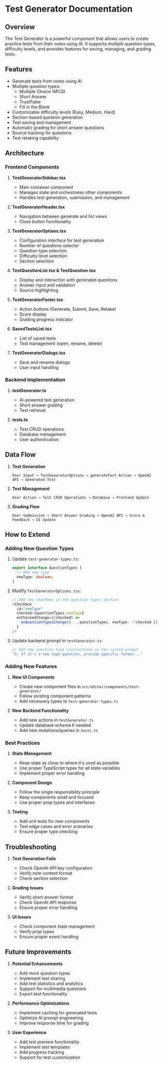 # Test Generator Documentation

## Overview
The Test Generator is a powerful component that allows users to create practice tests from their notes using AI. It supports multiple question types, difficulty levels, and provides features for saving, managing, and grading tests.

## Features
- Generate tests from notes using AI
- Multiple question types:
  - Multiple Choice (MCQ)
  - Short Answer
  - True/False
  - Fill in the Blank
- Customizable difficulty levels (Easy, Medium, Hard)
- Section-based question generation
- Test saving and management
- Automatic grading for short answer questions
- Source tracking for questions
- Test retaking capability

## Architecture

### Frontend Components
1. **TestGeneratorSidebar.tsx**
   - Main container component
   - Manages state and orchestrates other components
   - Handles test generation, submission, and management

2. **TestGeneratorHeader.tsx**
   - Navigation between generate and list views
   - Close button functionality

3. **TestGeneratorOptions.tsx**
   - Configuration interface for test generation
   - Number of questions selector
   - Question type selection
   - Difficulty level selection
   - Section selection

4. **TestQuestionList.tsx & TestQuestion.tsx**
   - Display and interaction with generated questions
   - Answer input and validation
   - Source highlighting

5. **TestGeneratorFooter.tsx**
   - Action buttons (Generate, Submit, Save, Retake)
   - Score display
   - Grading progress indicator

6. **SavedTestsList.tsx**
   - List of saved tests
   - Test management (open, rename, delete)

7. **TestGeneratorDialogs.tsx**
   - Save and rename dialogs
   - User input handling

### Backend Implementation
1. **testGenerator.ts**
   - AI-powered test generation
   - Short answer grading
   - Test retrieval

2. **tests.ts**
   - Test CRUD operations
   - Database management
   - User authentication

## Data Flow
1. **Test Generation**
   ```
   User Input → TestGeneratorOptions → generateTest Action → OpenAI API → Generated Test
   ```

2. **Test Management**
   ```
   User Action → Test CRUD Operations → Database → Frontend Update
   ```

3. **Grading Flow**
   ```
   User Submission → Short Answer Grading → OpenAI API → Score & Feedback → UI Update
   ```

## How to Extend

### Adding New Question Types
1. Update `test-generator-types.ts`:
   ```typescript
   export interface QuestionTypes {
     // Add new type
     newType: boolean;
   }
   ```

2. Modify `TestGeneratorOptions.tsx`:
   ```typescript
   // Add new checkbox in the question types section
   <Checkbox
     id="newType"
     checked={questionTypes.newType}
     onCheckedChange={(checked) =>
       onQuestionTypesChange({ ...questionTypes, newType: !!checked })
     }
   />
   ```

3. Update backend prompt in `testGenerator.ts`:
   ```typescript
   // Add new question type instructions in the system prompt
   "5. If it's a new type question, provide specific format..."
   ```

### Adding New Features
1. **New UI Components**
   - Create new component files in `src/editor/components/test-generator/`
   - Follow existing component patterns
   - Add necessary types to `test-generator-types.ts`

2. **New Backend Functionality**
   - Add new actions in `testGenerator.ts`
   - Update database schema if needed
   - Add new mutations/queries in `tests.ts`

### Best Practices
1. **State Management**
   - Keep state as close to where it's used as possible
   - Use proper TypeScript types for all state variables
   - Implement proper error handling

2. **Component Design**
   - Follow the single responsibility principle
   - Keep components small and focused
   - Use proper prop types and interfaces

3. **Testing**
   - Add unit tests for new components
   - Test edge cases and error scenarios
   - Ensure proper type checking

## Troubleshooting
1. **Test Generation Fails**
   - Check OpenAI API key configuration
   - Verify note content format
   - Check section selection

2. **Grading Issues**
   - Verify short answer format
   - Check OpenAI API response
   - Ensure proper error handling

3. **UI Issues**
   - Check component state management
   - Verify prop types
   - Ensure proper event handling

## Future Improvements
1. **Potential Enhancements**
   - Add more question types
   - Implement test sharing
   - Add test statistics and analytics
   - Support for multimedia questions
   - Export test functionality

2. **Performance Optimizations**
   - Implement caching for generated tests
   - Optimize AI prompt engineering
   - Improve response time for grading

3. **User Experience**
   - Add test preview functionality
   - Implement test templates
   - Add progress tracking
   - Support for test customization
